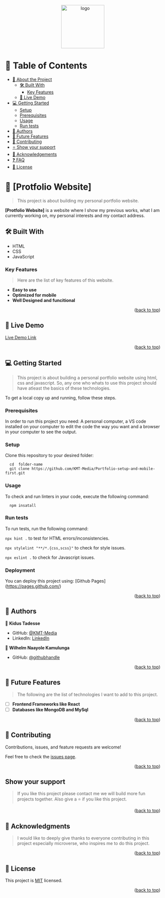 <a name="readme-top"></a>

<div align="center">

  <img src="https://github.com/microverseinc/readme-template/blob/master/murple_logo.png" alt="logo" width="140"  height="auto" />
  <br/>

</div>

<!-- TABLE OF CONTENTS -->

# 📗 Table of Contents

- [📖 About the Project](#about-project)
  - [🛠 Built With](#built-with)
    - [Key Features](#key-features)
  - [🚀 Live Demo](#live-demo)
- [💻 Getting Started](#getting-started)
  - [Setup](#setup)
  - [Prerequisites](#prerequisites)
  - [Usage](#usage)
  - [Run tests](#run-tests)
- [👥 Authors](#authors)
- [🔭 Future Features](#future-features)
- [🤝 Contributing](#contributing)
- [⭐️ Show your support](#support)
- [🙏 Acknowledgements](#acknowledgements)
- [❓ FAQ](#faq)
- [📝 License](#license)

<!-- PROJECT DESCRIPTION -->

# 📖 [Protfolio Website] <a name="about-project"></a>

> This project is about building my personal portfolio website.

**[Protfolio Website]** is a website where I show my previous works, what I am currently working on, my personal interests and my contact address.

## 🛠 Built With <a name="built-with"></a>

- HTML
- CSS
- JavaScript

<!-- Features -->

### Key Features <a name="key-features"></a>

> Here are the list of key features of this website.

- **Easy to use**
- **Optimized for mobile**
- **Well Designed and funcitional**

<p align="right">(<a href="#readme-top">back to top</a>)</p>

<!-- LIVE DEMO -->

## 🚀 Live Demo <a name="live-demo"></a>

[Live Demo Link](https://kmt-media.github.io/)

<p align="right">(<a href="#readme-top">back to top</a>)</p>

<!-- GETTING STARTED -->

## 💻 Getting Started <a name="getting-started"></a>

> This project is about building a personal portfolio website using html, css and javascript. So, any one who whats to use this project should have atleast the basics of these technologies.

To get a local copy up and running, follow these steps.

### Prerequisites

In order to run this project you need: A personal computer, a VS code installed on your computer to edit the code the way you want and a browser in your computer to see the output.

### Setup

Clone this repository to your desired folder:

```
  cd  folder-name
  git clone https://github.com/KMT-Media/Portfolio-setup-and-mobile-first.git
```

### Usage

To check and run linters in your code, execute the following command:

```
  npm insatall
```

### Run tests

To run tests, run the following command:

`npx hint .` to test for HTML errors/inconsistencies.

`npx stylelint "**/*.{css,scss}"` to check for style issues.

`npx eslint .` to check for Javascript issues.

### Deployment

You can deploy this project using: [Github Pages] (https://pages.github.com/)

<p align="right">(<a href="#readme-top">back to top</a>)</p>

<!-- AUTHORS -->

## 👥 Authors <a name="authors"></a>

👤 **Kidus Tadesse**

- GitHub: [@KMT-Media](https://github.com/KMT-Media)
- LinkedIn: [LinkedIn](www.linkedin.com/in/KidusTadesse2)

👤 **Wilhelm Naayole Kamulunga**

- GitHub: [@githubhandle](https://github.com/WilhelmK109)

<p align="right">(<a href="#readme-top">back to top</a>)</p>

<!-- FUTURE FEATURES -->

## 🔭 Future Features <a name="future-features"></a>

> The following are the list of technologies I want to add to this project.

- [ ] **Frontend Frameworks like React**
- [ ] **Databases like MongoDB and MySql**

<p align="right">(<a href="#readme-top">back to top</a>)</p>

<!-- CONTRIBUTING -->

## 🤝 Contributing <a name="contributing"></a>

Contributions, issues, and feature requests are welcome!

Feel free to check the [issues page](../../issues/).

<p align="right">(<a href="#readme-top">back to top</a>)</p>

<!-- SUPPORT -->

## Show your support <a name="support"></a>

> If you like this project please contact me we will build more fun projects together. Also give a ⭐️ if you like this project.

<p align="right">(<a href="#readme-top">back to top</a>)</p>

<!-- ACKNOWLEDGEMENTS -->

## 🙏 Acknowledgments <a name="acknowledgements"></a>

> I would like to deeply give thanks to everyone contributing in this project especially microverse, who inspires me to do this project.

<p align="right">(<a href="#readme-top">back to top</a>)</p>

<!-- LICENSE -->

## 📝 License <a name="license"></a>

This project is [MIT](./LICENSE) licensed.

<p align="right">(<a href="#readme-top">back to top</a>)</p>
